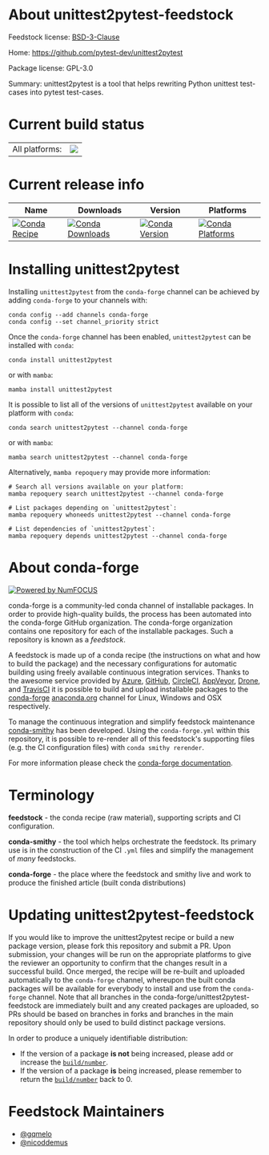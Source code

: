 About unittest2pytest-feedstock
===============================

Feedstock license: [BSD-3-Clause](https://github.com/conda-forge/unittest2pytest-feedstock/blob/main/LICENSE.txt)

Home: https://github.com/pytest-dev/unittest2pytest

Package license: GPL-3.0

Summary: unittest2pytest is a tool that helps rewriting Python unittest test-cases into pytest test-cases.

Current build status
====================


<table><tr><td>All platforms:</td>
    <td>
      <a href="https://dev.azure.com/conda-forge/feedstock-builds/_build/latest?definitionId=4740&branchName=main">
        <img src="https://dev.azure.com/conda-forge/feedstock-builds/_apis/build/status/unittest2pytest-feedstock?branchName=main">
      </a>
    </td>
  </tr>
</table>

Current release info
====================

| Name | Downloads | Version | Platforms |
| --- | --- | --- | --- |
| [![Conda Recipe](https://img.shields.io/badge/recipe-unittest2pytest-green.svg)](https://anaconda.org/conda-forge/unittest2pytest) | [![Conda Downloads](https://img.shields.io/conda/dn/conda-forge/unittest2pytest.svg)](https://anaconda.org/conda-forge/unittest2pytest) | [![Conda Version](https://img.shields.io/conda/vn/conda-forge/unittest2pytest.svg)](https://anaconda.org/conda-forge/unittest2pytest) | [![Conda Platforms](https://img.shields.io/conda/pn/conda-forge/unittest2pytest.svg)](https://anaconda.org/conda-forge/unittest2pytest) |

Installing unittest2pytest
==========================

Installing `unittest2pytest` from the `conda-forge` channel can be achieved by adding `conda-forge` to your channels with:

```
conda config --add channels conda-forge
conda config --set channel_priority strict
```

Once the `conda-forge` channel has been enabled, `unittest2pytest` can be installed with `conda`:

```
conda install unittest2pytest
```

or with `mamba`:

```
mamba install unittest2pytest
```

It is possible to list all of the versions of `unittest2pytest` available on your platform with `conda`:

```
conda search unittest2pytest --channel conda-forge
```

or with `mamba`:

```
mamba search unittest2pytest --channel conda-forge
```

Alternatively, `mamba repoquery` may provide more information:

```
# Search all versions available on your platform:
mamba repoquery search unittest2pytest --channel conda-forge

# List packages depending on `unittest2pytest`:
mamba repoquery whoneeds unittest2pytest --channel conda-forge

# List dependencies of `unittest2pytest`:
mamba repoquery depends unittest2pytest --channel conda-forge
```


About conda-forge
=================

[![Powered by
NumFOCUS](https://img.shields.io/badge/powered%20by-NumFOCUS-orange.svg?style=flat&colorA=E1523D&colorB=007D8A)](https://numfocus.org)

conda-forge is a community-led conda channel of installable packages.
In order to provide high-quality builds, the process has been automated into the
conda-forge GitHub organization. The conda-forge organization contains one repository
for each of the installable packages. Such a repository is known as a *feedstock*.

A feedstock is made up of a conda recipe (the instructions on what and how to build
the package) and the necessary configurations for automatic building using freely
available continuous integration services. Thanks to the awesome service provided by
[Azure](https://azure.microsoft.com/en-us/services/devops/), [GitHub](https://github.com/),
[CircleCI](https://circleci.com/), [AppVeyor](https://www.appveyor.com/),
[Drone](https://cloud.drone.io/welcome), and [TravisCI](https://travis-ci.com/)
it is possible to build and upload installable packages to the
[conda-forge](https://anaconda.org/conda-forge) [anaconda.org](https://anaconda.org/)
channel for Linux, Windows and OSX respectively.

To manage the continuous integration and simplify feedstock maintenance
[conda-smithy](https://github.com/conda-forge/conda-smithy) has been developed.
Using the ``conda-forge.yml`` within this repository, it is possible to re-render all of
this feedstock's supporting files (e.g. the CI configuration files) with ``conda smithy rerender``.

For more information please check the [conda-forge documentation](https://conda-forge.org/docs/).

Terminology
===========

**feedstock** - the conda recipe (raw material), supporting scripts and CI configuration.

**conda-smithy** - the tool which helps orchestrate the feedstock.
                   Its primary use is in the construction of the CI ``.yml`` files
                   and simplify the management of *many* feedstocks.

**conda-forge** - the place where the feedstock and smithy live and work to
                  produce the finished article (built conda distributions)


Updating unittest2pytest-feedstock
==================================

If you would like to improve the unittest2pytest recipe or build a new
package version, please fork this repository and submit a PR. Upon submission,
your changes will be run on the appropriate platforms to give the reviewer an
opportunity to confirm that the changes result in a successful build. Once
merged, the recipe will be re-built and uploaded automatically to the
`conda-forge` channel, whereupon the built conda packages will be available for
everybody to install and use from the `conda-forge` channel.
Note that all branches in the conda-forge/unittest2pytest-feedstock are
immediately built and any created packages are uploaded, so PRs should be based
on branches in forks and branches in the main repository should only be used to
build distinct package versions.

In order to produce a uniquely identifiable distribution:
 * If the version of a package **is not** being increased, please add or increase
   the [``build/number``](https://docs.conda.io/projects/conda-build/en/latest/resources/define-metadata.html#build-number-and-string).
 * If the version of a package **is** being increased, please remember to return
   the [``build/number``](https://docs.conda.io/projects/conda-build/en/latest/resources/define-metadata.html#build-number-and-string)
   back to 0.

Feedstock Maintainers
=====================

* [@gqmelo](https://github.com/gqmelo/)
* [@nicoddemus](https://github.com/nicoddemus/)

